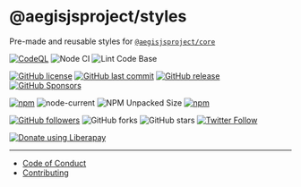 # @aegisjsproject/styles

Pre-made and reusable styles for [`@aegisjsproject/core`](https://github.com/AegisJSProject/core)

[![CodeQL](https://github.com/AegisJSProject/styles/actions/workflows/codeql-analysis.yml/badge.svg)](https://github.com/shgysk8zer0/npm-template/actions/workflows/codeql-analysis.yml)
![Node CI](https://github.com/AegisJSProject/styles/workflows/Node%20CI/badge.svg)
![Lint Code Base](https://github.com/AegisJSProject/styles/workflows/Lint%20Code%20Base/badge.svg)

[![GitHub license](https://img.shields.io/github/license/AegisJSProject/styles.svg)](https://github.com/AegisJSProject/styles/blob/master/LICENSE)
[![GitHub last commit](https://img.shields.io/github/last-commit/AegisJSProject/styles.svg)](https://github.com/AegisJSProject/styles/commits/master)
[![GitHub release](https://img.shields.io/github/release/AegisJSProject/styles?logo=github)](https://github.com/AegisJSProject/styles/releases)
[![GitHub Sponsors](https://img.shields.io/github/sponsors/shgysk8zer0?logo=github)](https://github.com/sponsors/shgysk8zer0)

[![npm](https://img.shields.io/npm/v/@aegisjsproject/styles)](https://www.npmjs.com/package/@aegisjsproject/styles)
![node-current](https://img.shields.io/node/v/@aegisjsproject/styles)
![NPM Unpacked Size](https://img.shields.io/npm/unpacked-size/%40aegisjsproject%2Fstyles)
[![npm](https://img.shields.io/npm/dw/@aegisjsproject/styles?logo=npm)](https://www.npmjs.com/package/@aegisjsproject/styles)

[![GitHub followers](https://img.shields.io/github/followers/shgysk8zer0.svg?style=social)](https://github.com/shgysk8zer0)
![GitHub forks](https://img.shields.io/github/forks/AegisJSProject/styles.svg?style=social)
![GitHub stars](https://img.shields.io/github/stars/AegisJSProject/styles.svg?style=social)
[![Twitter Follow](https://img.shields.io/twitter/follow/shgysk8zer0.svg?style=social)](https://twitter.com/shgysk8zer0)

[![Donate using Liberapay](https://img.shields.io/liberapay/receives/shgysk8zer0.svg?logo=liberapay)](https://liberapay.com/shgysk8zer0/donate "Donate using Liberapay")
- - -

- [Code of Conduct](./.github/CODE_OF_CONDUCT.md)
- [Contributing](./.github/CONTRIBUTING.md)
<!-- - [Security Policy](./.github/SECURITY.md) -->
